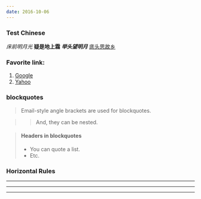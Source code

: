 ```yaml
---
date: 2016-10-06
---
```


### Test Chinese 

*床前明月光*
**疑是地上霜**
***举头望明月***
[底头思故乡](https://www.youtube.com/watch?v=UUgdbqt2ON0)

### Favorite link:  

1. [Google](http://google.com)
1. [Yahoo](http://yahoo.com)

### blockquotes

> Email-style angle brackets
> are used for blockquotes.

> > And, they can be nested.

> #### Headers in blockquotes
> 
> * You can quote a list.
> * Etc.

### Horizontal Rules
---
* * *
- - - 



